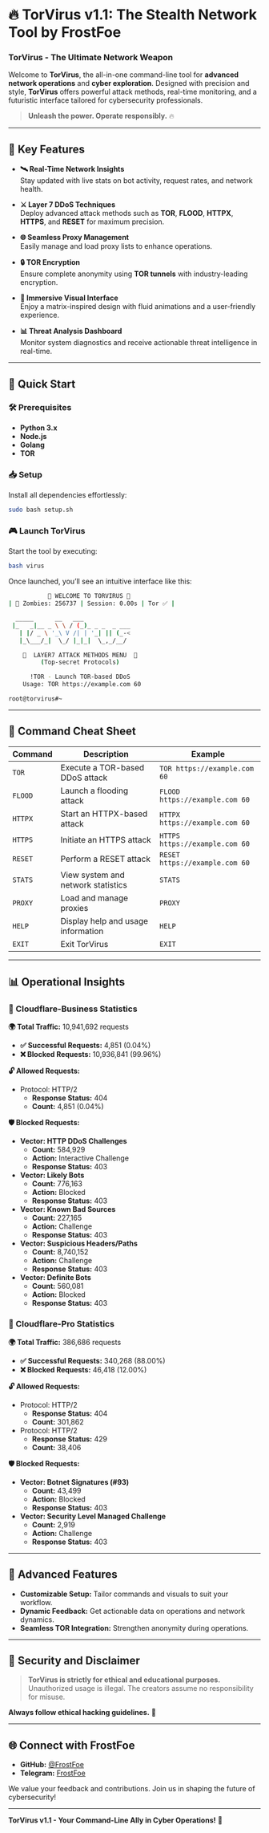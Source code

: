 # 🔥 **TorVirus v1.1: The Stealth Network Tool by FrostFoe**

### **TorVirus - The Ultimate Network Weapon**

Welcome to **TorVirus**, the all-in-one command-line tool for **advanced network operations** and **cyber exploration**. Designed with precision and style, **TorVirus** offers powerful attack methods, real-time monitoring, and a futuristic interface tailored for cybersecurity professionals. 

> **Unleash the power. Operate responsibly.** 🔥

---

## 🌟 **Key Features**

- **🛰️ Real-Time Network Insights**  
  Stay updated with live stats on bot activity, request rates, and network health.

- **⚔️ Layer 7 DDoS Techniques**  
  Deploy advanced attack methods such as **TOR**, **FLOOD**, **HTTPX**, **HTTPS**, and **RESET** for maximum precision.

- **🌐 Seamless Proxy Management**  
  Easily manage and load proxy lists to enhance operations.

- **🔒 TOR Encryption**  
  Ensure complete anonymity using **TOR tunnels** with industry-leading encryption.

- **🚀 Immersive Visual Interface**  
  Enjoy a matrix-inspired design with fluid animations and a user-friendly experience.

- **📊 Threat Analysis Dashboard**  
  Monitor system diagnostics and receive actionable threat intelligence in real-time.

---

## 🚀 **Quick Start**

### 🛠️ **Prerequisites**
- **Python 3.x**
- **Node.js**
- **Golang**
- **TOR**

### 📥 **Setup**
Install all dependencies effortlessly:

```bash
sudo bash setup.sh
```

### 🎮 **Launch TorVirus**
Start the tool by executing:

```bash
bash virus
```

Once launched, you’ll see an intuitive interface like this:

```bash
           🚨 WELCOME TO TORVIRUS 🚨
| 🔐 Zombies: 256737 | Session: 0.00s | Tor ✅ |

  _____      __   ___
 |_   _|__ _ \ \ / (_)_ _ _  _ ___
   | |/ _ \ '_\ V /| | '_| || (_-<
   |_\___/_|  \_/ |_|_|  \_,_/__/

    🚨  LAYER7 ATTACK METHODS MENU  🚨
         (Top-secret Protocols)

      !TOR - Launch TOR-based DDoS
    Usage: TOR https://example.com 60

root@torvirus#~
```

---

## 📝 **Command Cheat Sheet**

| **Command** | **Description**                                | **Example**                     |
|-------------|------------------------------------------------|---------------------------------|
| `TOR`       | Execute a TOR-based DDoS attack                | `TOR https://example.com 60`    |
| `FLOOD`     | Launch a flooding attack                       | `FLOOD https://example.com 60`  |
| `HTTPX`     | Start an HTTPX-based attack                    | `HTTPX https://example.com 60`  |
| `HTTPS`     | Initiate an HTTPS attack                       | `HTTPS https://example.com 60`  |
| `RESET`     | Perform a RESET attack                         | `RESET https://example.com 60`  |
| `STATS`     | View system and network statistics             | `STATS`                         |
| `PROXY`     | Load and manage proxies                        | `PROXY`                         |
| `HELP`      | Display help and usage information             | `HELP`                          |
| `EXIT`      | Exit TorVirus                                  | `EXIT`                          |

---

## 📊 **Operational Insights**

### 👑 Cloudflare-Business Statistics

**🌍 Total Traffic:** 10,941,692 requests
- **✅ Successful Requests:** 4,851 (0.04%)
- **❌ Blocked Requests:** 10,936,841 (99.96%)

**🔓 Allowed Requests:**
- Protocol: HTTP/2  
  - **Response Status:** 404  
  - **Count:** 4,851 (0.04%)

**🛡 Blocked Requests:**
- **Vector: HTTP DDoS Challenges**
  - **Count:** 584,929  
  - **Action:** Interactive Challenge  
  - **Response Status:** 403
- **Vector: Likely Bots**
  - **Count:** 776,163  
  - **Action:** Blocked  
  - **Response Status:** 403
- **Vector: Known Bad Sources**
  - **Count:** 227,165  
  - **Action:** Challenge  
  - **Response Status:** 403
- **Vector: Suspicious Headers/Paths**
  - **Count:** 8,740,152  
  - **Action:** Challenge  
  - **Response Status:** 403
- **Vector: Definite Bots**
  - **Count:** 560,081  
  - **Action:** Blocked  
  - **Response Status:** 403

### 👑 Cloudflare-Pro Statistics

**🌍 Total Traffic:** 386,686 requests
- **✅ Successful Requests:** 340,268 (88.00%)
- **❌ Blocked Requests:** 46,418 (12.00%)

**🔓 Allowed Requests:**
- Protocol: HTTP/2
  - **Response Status:** 404
  - **Count:** 301,862
- Protocol: HTTP/2
  - **Response Status:** 429
  - **Count:** 38,406

**🛡 Blocked Requests:**
- **Vector: Botnet Signatures (#93)**
  - **Count:** 43,499  
  - **Action:** Blocked  
  - **Response Status:** 403
- **Vector: Security Level Managed Challenge**
  - **Count:** 2,919  
  - **Action:** Challenge  
  - **Response Status:** 403

---

## 🌌 **Advanced Features**

- **Customizable Setup:** Tailor commands and visuals to suit your workflow.
- **Dynamic Feedback:** Get actionable data on operations and network dynamics.
- **Seamless TOR Integration:** Strengthen anonymity during operations.

---

## 🔐 **Security and Disclaimer**

> **TorVirus is strictly for ethical and educational purposes.**  
> Unauthorized usage is illegal. The creators assume no responsibility for misuse.

**Always follow ethical hacking guidelines.** 🚨

---

## 🌐 **Connect with FrostFoe**

- **GitHub:** [@FrostFoe](https://github.com/FrostFoe)  
- **Telegram:** [FrostFoe](https://t.me/FrostFoe)

We value your feedback and contributions. Join us in shaping the future of cybersecurity!

---

**TorVirus v1.1 - Your Command-Line Ally in Cyber Operations!** 🚀
